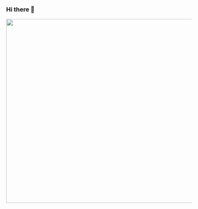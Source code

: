 ### Hi there 👋

<p align="center">
  <img  width="1000" height="500" src="https://user-images.githubusercontent.com/72653426/137726591-ea553db4-a6e7-421d-88a4-15b512c68421.gif">
</p>
<!--
**San720/San720** is a ✨ _special_ ✨ repository because its `README.md` (this file) appears on your GitHub profile.

Here are some ideas to get you started:

- 🔭 I’m currently working on ...
- 🌱 I’m currently learning ...
- 👯 I’m looking to collaborate on ...
- 🤔 I’m looking for help with ...
- 💬 Ask me about ...
- 📫 How to reach me: ...
- 😄 Pronouns: ...
- ⚡ Fun fact: ...
-->

